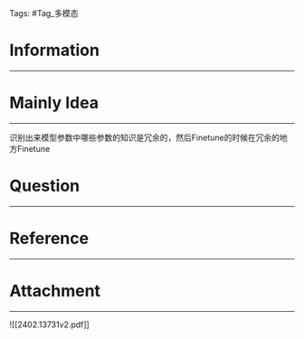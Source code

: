 Tags: #Tag_多模态 
# Information
---


# Mainly Idea
---
识别出来模型参数中哪些参数的知识是冗余的，然后Finetune的时候在冗余的地方Finetune

# Question
---


# Reference
---


# Attachment
---
![[2402.13731v2.pdf]]